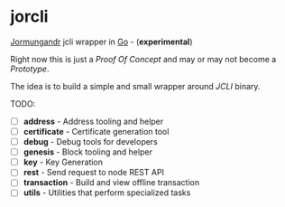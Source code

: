 # jorcli
[Jormungandr](https://github.com/input-output-hk/jormungandr) jcli wrapper in [Go](https://golang.org/) - (**experimental**)

Right now this is just a *Proof Of Concept* and may or may not become a *Prototype*.

The idea is to build a simple and small wrapper around *JCLI* binary.

TODO:
- [ ] **address** - Address tooling and helper
- [ ] **certificate** - Certificate generation tool
- [ ] **debug** - Debug tools for developers
- [ ] **genesis** - Block tooling and helper
- [ ] **key** - Key Generation
- [ ] **rest** - Send request to node REST API
- [ ] **transaction** - Build and view offline transaction
- [ ] **utils** - Utilities that perform specialized tasks
